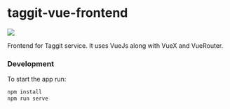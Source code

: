 # taggit-vue-frontend
![](https://github.com/shavz/taggit-vue-frontend/workflows/Production%20Build/badge.svg)


Frontend for Taggit service. It uses VueJs along with VueX and VueRouter.

### Development

To start the app run:

```bash
npm install
npm run serve
```
